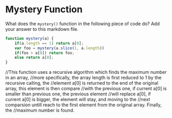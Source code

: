 # Mystery Function

What does the `mystery()` function in the following piece of code do? Add your
answer to this markdown file.

```javascript
function mystery(a) {
    if(a.length == 1) return a[0];
    var foo = mystery(a.slice(1, a.length))
    if(foo > a[0]) return foo;
    else return a[0];
}
```
//This function uses a recursive algorithm which finds the maximum number in an array, 
//more specifically, the array length is first reduced to 1 by the recursive calling, the 
//element a[0] is returned to the end of the original array, this element is then compare 
//with the previous one, if current a[0] is smaller than previous one, the previous element 
//will replace a[0], if current a[0] is bigger, the element will stay, and moving to the 
//next comparsion untill reach to the first element from the original array. Finally, the
//maximum number is found.
